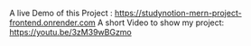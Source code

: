 A live Demo of this Project :
https://studynotion-mern-project-frontend.onrender.com
A short Video to show my project:
https://youtu.be/3zM39wBGzmo

